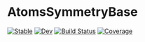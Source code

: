 # AtomsSymmetryBase

[![Stable](https://img.shields.io/badge/docs-stable-blue.svg)](https://jaemolihm.github.io/AtomsSymmetryBase.jl/stable)
[![Dev](https://img.shields.io/badge/docs-dev-blue.svg)](https://jaemolihm.github.io/AtomsSymmetryBase.jl/dev)
[![Build Status](https://github.com/jaemolihm/AtomsSymmetryBase.jl/actions/workflows/CI.yml/badge.svg?branch=main)](https://github.com/jaemolihm/AtomsSymmetryBase.jl/actions/workflows/CI.yml?query=branch%3Amain)
[![Coverage](https://codecov.io/gh/jaemolihm/AtomsSymmetryBase.jl/branch/main/graph/badge.svg)](https://codecov.io/gh/jaemolihm/AtomsSymmetryBase.jl)
